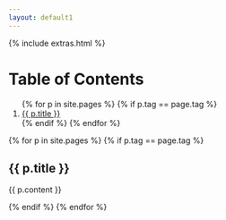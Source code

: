 ```yaml
---
layout: default1
---
```

<html>

{% include extras.html %}
<h1>Table of Contents</h1>
<ol>
{% for p in site.pages %}
  {% if p.tag == page.tag %}
  <li>
    <a href="{{ p.url }}">{{ p.title }}</a>
  </li>
  {% endif %}
{% endfor %}
</ol>


{% for p in site.pages %}
  {% if p.tag == page.tag %}
  <h2>{{ p.title }}</h2>
  <p>{{ p.content }}</p>
  {% endif %}
{% endfor %}  

<html>
